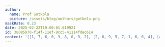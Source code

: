 ```yaml
---
author:
  name: Prof Gotkola
  picture: /assets/blog/authors/gotkola.png
maskRate: 0.23
date: 2025-02-22T19:00:01.619921
id: 38085970-f14f-11ef-9cc5-41114fdec614
content: '[[1, 7, 6, 0, 3, 8, 0, 9, 2], [2, 8, 9, 5, 7, 1, 6, 0, 4], [4, 3, 5, 9, 0, 6, 8, 0, 1], [9, 0, 0, 6, 0, 2, 3, 0, 7], [7, 2, 1, 8, 9, 3, 4, 6, 0], [6, 5, 0, 7, 1, 0, 2, 8, 9], [0, 9, 7, 2, 0, 5, 1, 4, 8], [8, 1, 0, 3, 4, 7, 9, 5, 0], [5, 6, 0, 1, 8, 0, 7, 2, 3]]'
---
```

